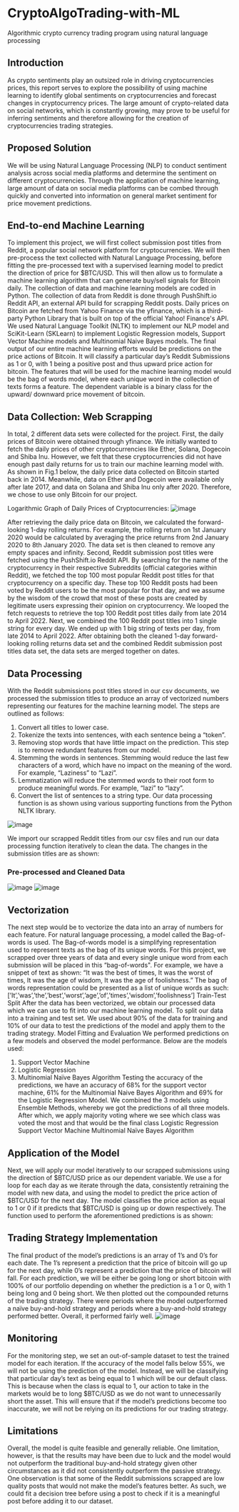 # CryptoAlgoTrading-with-ML
Algorithmic crypto currency trading program using natural language processing

## Introduction
As crypto sentiments play an outsized role in driving cryptocurrencies prices, this report serves to explore the possibility of using machine learning to identify global sentiments on cryptocurrencies and forecast changes in cryptocurrency prices. The large amount of crypto-related data on social networks, which is constantly growing, may prove to be useful for inferring sentiments and therefore allowing for the creation of cryptocurrencies trading strategies.

## Proposed Solution
We will be using Natural Language Processing (NLP) to conduct sentiment analysis across social media platforms and determine the sentiment on different cryptocurrencies. Through the application of machine learning, large amount of data on social media platforms can be combed through quickly and converted into information on general market sentiment for price movement predictions.

## End-to-end Machine Learning
To implement this project, we will first collect submission post titles from Reddit, a popular social network platform for cryptocurrencies. We will then pre-process the text collected with Natural Language Processing, before fitting the pre-processed text with a supervised learning model to predict the direction of price for $BTC/USD. This will then allow us to formulate a machine learning algorithm that can generate buy/sell signals for Bitcoin daily.
The collection of data and machine learning models are coded in Python. The collection of data from Reddit is done through PushShift.io Reddit API, an external API build for scrapping Reddit posts. Daily prices on Bitcoin are fetched from Yahoo Finance via the yfinance, which is a third-party Python Library that is built on top of the official Yahoo! Finance's API. 
We used Natural Language Toolkit (NLTK) to implement our NLP model and SciKit-Learn (SKLearn) to implement Logistic Regression models, Support Vector Machine models and Multinomial Naive Bayes models.
The final output of our entire machine learning efforts would be predictions on the price actions of Bitcoin. It will classify a particular day’s Reddit Submissions as 1 or 0, with 1 being a positive post and thus upward price action for bitcoin. The features that will be used for the machine learning model would be the bag of words model, where each unique word in the collection of texts forms a feature. The dependent variable is a binary class for the upward/ downward price movement of bitcoin.

## Data Collection: Web Scrapping
In total, 2 different data sets were collected for the project. First, the daily prices of Bitcoin were obtained through yfinance. We initially wanted to fetch the daily prices of other cryptocurrencies like Ether, Solana, Dogecoin and Shiba Inu. However, we felt that these cryptocurrencies did not have enough past daily returns for us to train our machine learning model with. As shown in Fig.1 below, the daily price data collected on Bitcoin started back in 2014. Meanwhile, data on Ether and Dogecoin were available only after late 2017, and data on Solana and Shiba Inu only after 2020. Therefore, we chose to use only Bitcoin for our project.

Logarithmic Graph of Daily Prices of Cryptocurrencies:
![image](https://user-images.githubusercontent.com/85161103/163224171-b11bce7e-394c-42b8-ab08-883613f37d85.png)

After retrieving the daily price data on Bitcoin, we calculated the forward-looking 1-day rolling returns. For example, the rolling return on 1st January 2020 would be calculated by averaging the price returns from 2nd January 2020 to 8th January 2020. The data set is then cleaned to remove any empty spaces and infinity.
Second, Reddit submission post titles were fetched using the PushShift.io Reddit API. By searching for the name of the cryptocurrency in their respective Subreddits (official categories within Reddit), we fetched the top 100 most popular Reddit post titles for that cryptocurrency on a specific day. These top 100 Reddit posts had been voted by Reddit users to be the most popular for that day, and we assume by the wisdom of the crowd that most of these posts are created by legitimate users expressing their opinion on cryptocurrency. We looped the fetch requests to retrieve the top 100 Reddit post titles daily from late 2014 to April 2022. Next, we combined the 100 Reddit post titles into 1 single string for every day. We ended up with 1 big string of texts per day, from late 2014 to April 2022.
After obtaining both the cleaned 1-day forward-looking rolling returns data set and the combined Reddit submission post titles data set, the data sets are merged together on dates.

## Data Processing
With the Reddit submissions post titles stored in our csv documents, we processed the submission titles to produce an array of vectorized numbers representing our features for the machine learning model. The steps are outlined as follows:
1.	Convert all titles to lower case.
2.	Tokenize the texts into sentences, with each sentence being a “token”.
3.	Removing stop words that have little impact on the prediction. This step is to remove redundant features from our model.
4.	Stemming the words in sentences. Stemming would reduce the last few characters of a word, which have no impact on the meaning of the word. For example, “Laziness” to “Lazi”.
5.	Lemmatization will reduce the stemmed words to their root form to produce meaningful words. For example, “lazi” to “lazy”. 
6.	Convert the list of sentences to a string type.
Our data processing function is as shown using various supporting functions from the Python NLTK library.

![image](https://user-images.githubusercontent.com/85161103/163224227-a172f541-c3c9-40d9-9da8-d7d5f09e5ff9.png)

We import our scrapped Reddit titles from our csv files and run our data processing function iteratively to clean the data. The changes in the submission titles are as shown:
### Pre-processed and Cleaned Data
![image](https://user-images.githubusercontent.com/85161103/163238758-a595e0ae-bad8-4cab-90af-b289a02ec9c1.png)
![image](https://user-images.githubusercontent.com/85161103/163224495-185d7362-d420-42e7-b023-301ca93517a8.png)


## Vectorization
The next step would be to vectorize the data into an array of numbers for each feature. For natural language processing, a model called the Bag-of-words is used. The Bag-of-words model is a simplifying representation used to represent texts as the bag of its unique words. For this project, we scrapped over three years of data and every single unique word from each submission will be placed in this “bag-of-words".
For example, we have a snippet of text as shown:
“It was the best of times,
It was the worst of times,
It was the age of wisdom,
It was the age of foolishness.”
The bag of words representation could be presented as a list of unique words as such:
[’It’,’was’,’the’,’best’,’worst’,’age’,’of’,’times’,’wisdom’,’foolishness’]
Train-Test Split
After the data has been vectorized, we obtain our processed data which we can use to fit into our machine learning model. To split our data into a training and test set. We used about 90% of the data for training and 10% of our data to test the predictions of the model and apply them to the trading strategy.
Model Fitting and Evaluation
We performed predictions on a few models and observed the model performance. Below are the models used:
1.	Support Vector Machine
2.	Logistic Regression
3.	Multinomial Naïve Bayes Algorithm
Testing the accuracy of the predictions, we have an accuracy of 68% for the support vector machine, 61% for the Multinomial Naive Bayes Algorithm and 69% for the Logistic Regression Model. We combined the 3 models using Ensemble Methods, whereby we got the predictions of all three models. After which, we apply majority voting where we see which class was voted the most and that would be the final class
Logistic Regression	Support Vector Machine	Multinomial Naïve Bayes Algorithm

## Application of the Model
Next, we will apply our model iteratively to our scrapped submissions using the direction of $BTC/USD price as our dependent variable. We use a for loop for each day as we iterate through the data, consistently retraining the model with new data, and using the model to predict the price action of $BTC/USD for the next day. The model classifies the price action as equal to 1 or 0 if it predicts that $BTC/USD is going up or down respectively. The function used to perform the aforementioned predictions is as shown:

## Trading Strategy Implementation
The final product of the model’s predictions is an array of 1’s and 0’s for each date. The 1’s represent a prediction that the price of bitcoin will go up for the next day, while 0’s represent a prediction that the price of bitcoin will fall. For each prediction, we will be either be going long or short bitcoin with 100% of our portfolio depending on whether the prediction is a 1 or 0, with 1 being long and 0 being short. We then plotted out the compounded returns of the trading strategy. There were periods where the model outperformed a naïve buy-and-hold strategy and periods where a buy-and-hold strategy performed better. Overall, it performed fairly well.
![image](https://user-images.githubusercontent.com/85161103/163239134-a8e2028f-b15b-457d-9062-30462d986e37.png)

## Monitoring
For the monitoring step, we set an out-of-sample dataset to test the trained model for each iteration. If the accuracy of the model falls below 55%, we will not be using the prediction of the model. Instead, we will be classifying that particular day’s text as being equal to 1 which will be our default class. This is because when the class is equal to 1, our action to take in the markets would be to long $BTC/USD as we do not want to unnecessarily short the asset. This will ensure that if the model’s predictions become too inaccurate, we will not be relying on its predictions for our trading strategy.
 
## Limitations
Overall, the model is quite feasible and generally reliable. One limitation, however, is that the results may have been due to luck and the model would not outperform the traditional buy-and-hold strategy given other circumstances as it did not consistently outperform the passive strategy. One observation is that some of the Reddit submissions scrapped are low quality posts that would not make the model’s features better. As such, we could fit a decision tree before using a post to check if it is a meaningful post before adding it to our dataset.
